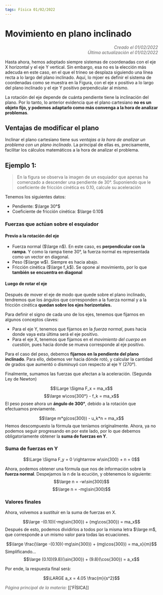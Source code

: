 ```yaml
---
tags: Física 01/02/2022
---
```


# Movimiento en plano inclinado
<div style="text-align: right; opacity: 0.7; font-style: italic;">Creado el 01/02/2022</div>
<div style="text-align: right; opacity: 0.7; font-style: italic;">Última actualización el 01/02/2022</div>

Hasta ahora, hemos adoptado siempre sistemas de coordenadas con el eje X horizontal y el eje Y vertical. Sin embargo, esa no es la elección más adecuda en este caso, en el que el trineo se desplaza siguiendo una línea recta a lo largo del plano inclinado. Aquí, lo mjoer es definir el sistema de coordenadas como se muestra en la Figura, con el eje x positivo a lo largo del plano inclinado y el eje Y positivo perpendicular al mismo.

La rotación del eje depende de cuánta pendiente tiene la inclinación del plano. Por lo tanto, lo anterior evidencia que el plano cartesiano **no es un objeto fijo, y podemos adaptarlo como más convenga a la hora de analizar problemas**.

## Ventajas de modificar el plano

Inclinar el plano cartesiano tiene sus *ventajas a la hora de analizar un problema con un plano inclinado*.
La principal de ellas es, precisamente, facilitar los cálculos matemáticos a la hora de analizar el problema.

## Ejemplo 1:

> En la figura se observa la imagen de un esquiador que apenas ha comenzado a descender una pendiente de 30°. Suponiendo que le coeficiente de fricción cinética es 0.10, calcule su aceleración

Tenemos los siguientes datos:

- Pendiente: $\large 30°$
- Coeficiente de fricción cinética: $\large 0.10$

### Fuerzas que actúan sobre el esquiador

#### Previo a la rotación del eje

- Fuerza normal ($\large n$). En este caso, es **perpendicular con la rampa**. Y como la rampa tiene 30°, la fuerza normal es representada como un vector en diagonal.
- Peso ($\large w$). Siempre es hacia abajo.
- Fricción cinética ($\large f_k$). Se opone al movimiento, por lo que **también se encuentra en diagonal**

#### Luego de rotar el eje

Después de mover el eje de modo que quede sobre el plano inclinado, tendremos que los ángulos que corresponden a la fuerza normal y a la fricción cinética **quedan sobre los ejes horizontales.**

Para definir el signo de cada uno de los ejes, tenemos que fijarnos en algunos conceptos claves:
- Para el eje Y, tenemos que fijarnos en la *fuerza normal*, pues hacia donde vaya esta última será el eje positivo.
- Para el eje X, tenemos que fijarnos en el *movimiento del cuerpo en cuestión,* pues hacia donde se mueva corresponde al eje positivo.

Para el caso del peso, debemos **fijarnos en la pendiente del plano inclinado**. Para ello, debemos ver hacia dónde rotó, y calcular la cantidad de grados que aumentó o disminuyó con respecto al eje Y (270°).

Finalmente, sumamos las fuerzas que afectan a la aceleración. (Segunda Ley de Newton)

$$\Large \Sigma  F_x = ma_x$$
$$\large w\cos{300°} - f_k = ma_x$$
El peso posee ahora un **ángulo de 300°**, debido a la rotación que efectuamos previamente.

$$\large m*g(cos(300)) - u_k*n = ma_x$$
Hemos descompuesto la fórmula que teníamos originalmente.
Ahora, ya no podemos seguir progresando en por este lado, por lo que debemos obligatoriamente obtener la **suma de fuerzas en Y**.

### Suma de fuerzas en Y

$$\Large \Sigma F_y = 0 \rightarrow w\sin(300) + n = 0$$

Ahora, podemos obtener una fórmula que nos de información sobre la **fuerza normal**.
Despejamos la n de la ecución, y obtenemos lo siguiente:
$$\large n = -w\sin{300}$$
$$\large n = -mg\sin(300)$$

### Valores finales

Ahora, volvemos a sustituir en la suma de fuerzas en X.

$$\large -(0.10)(-mg\sin{300}) + (mg\cos{300}) = ma_x$$
Después de esto, podemos dividirlos a todos por la misma letra $\large m$, que corresponde a un mismo valor para todas las ecuaciones.

$$\large \frac{\large -(0.10)(-mg\sin{300}) + (mg\cos{300}) = ma_x}{m}$$
Simplificando...
$$\large (0.10)(9.8)(\sin{300}) + (9.8)(\cos{300}) = a_x$$

Por ende, la respuesta final será:

$$\LARGE a_x = 4.05 \frac{m}{s^2}$$

<span style="opacity: 0.7; font-style: italic;">Página principal de la materia:</span> [['FÍSICA]]